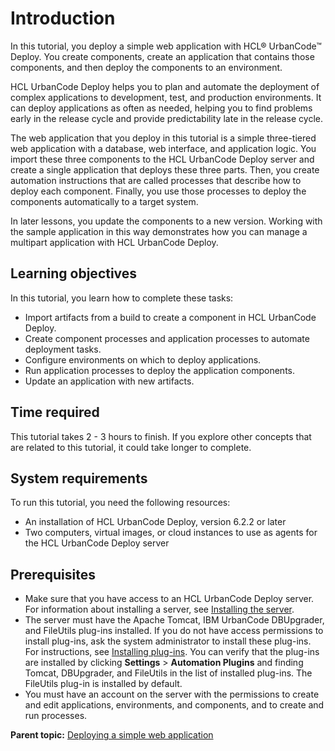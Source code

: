 # Introduction

In this tutorial, you deploy a simple web application with HCL® UrbanCode™ Deploy. You create components, create an application that contains those components, and then deploy the components to an environment.

HCL UrbanCode Deploy helps you to plan and automate the deployment of complex applications to development, test, and production environments. It can deploy applications as often as needed, helping you to find problems early in the release cycle and provide predictability late in the release cycle.

The web application that you deploy in this tutorial is a simple three-tiered web application with a database, web interface, and application logic. You import these three components to the HCL UrbanCode Deploy server and create a single application that deploys these three parts. Then, you create automation instructions that are called processes that describe how to deploy each component. Finally, you use those processes to deploy the components automatically to a target system.

In later lessons, you update the components to a new version. Working with the sample application in this way demonstrates how you can manage a multipart application with HCL UrbanCode Deploy.

## Learning objectives

In this tutorial, you learn how to complete these tasks:

-   Import artifacts from a build to create a component in HCL UrbanCode Deploy.
-   Create component processes and application processes to automate deployment tasks.
-   Configure environments on which to deploy applications.
-   Run application processes to deploy the application components.
-   Update an application with new artifacts.

## Time required

This tutorial takes 2 - 3 hours to finish. If you explore other concepts that are related to this tutorial, it could take longer to complete.

## System requirements

To run this tutorial, you need the following resources:

-   An installation of HCL UrbanCode Deploy, version 6.2.2 or later
-   Two computers, virtual images, or cloud instances to use as agents for the HCL UrbanCode Deploy server

## Prerequisites

-   Make sure that you have access to an HCL UrbanCode Deploy server. For information about installing a server, see [Installing the server](../../com.ibm.udeploy.install.doc/topics/serverInstall.md).
-   The server must have the Apache Tomcat, IBM UrbanCode DBUpgrader, and FileUtils plug-ins installed. If you do not have access permissions to install plug-ins, ask the system administrator to install these plug-ins. For instructions, see [Installing plug-ins](../../com.ibm.udeploy.admin.doc/topics/settings_plugins.md). You can verify that the plug-ins are installed by clicking **Settings** \> **Automation Plugins** and finding Tomcat, DBUpgrader, and FileUtils in the list of installed plug-ins. The FileUtils plug-in is installed by default.
-   You must have an account on the server with the permissions to create and edit applications, environments, and components, and to create and run processes.

**Parent topic:** [Deploying a simple web application](../../com.ibm.udeploy.tutorial.doc/topics/webapp_abstract.md)

